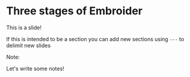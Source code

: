 # Three stages of Embroider

This is a slide! 

If this is intended to be a section you can add new sections using `---` to delimit new slides

Note:

Let's write some notes!